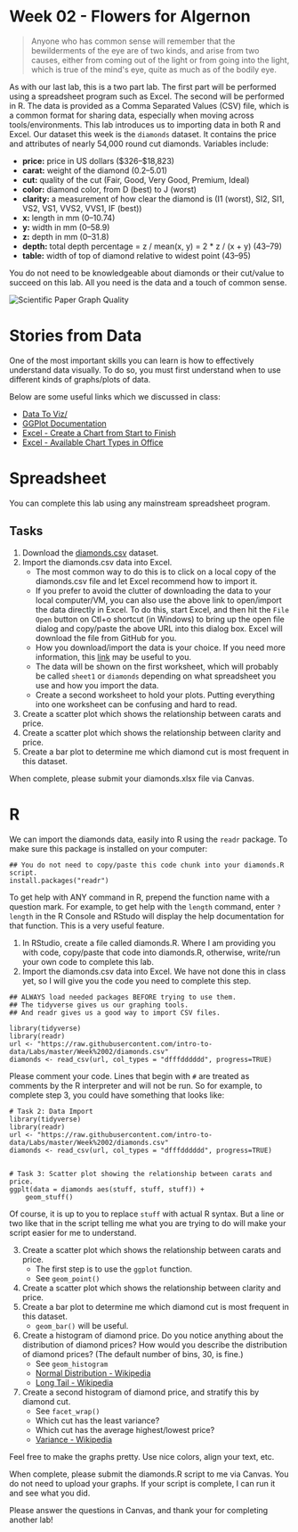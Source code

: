 # Week 02 - Flowers for Algernon

> Anyone who has common sense will remember that the bewilderments of the eye
 are of two kinds, and arise from two causes, either from coming out of the light
 or from going into the light, which is true of the mind's eye, quite as much as
 of the bodily eye.

As with our last lab, this is a two part lab. The first part will be performed
using a spreadsheet program such as Excel. The second will be performed in R.
The data is provided as a Comma Separated Values (CSV) file, which is a common
format for sharing data, especially when moving across tools/environments. This
lab introduces us to importing data in both R and Excel. Our dataset this week
is the `diamonds` dataset. It contains the price and attributes of nearly 54,000
round cut diamonds. Variables include:

- **price:** price in US dollars (\$326–\$18,823)
- **carat:** weight of the diamond (0.2–5.01)
- **cut:** quality of the cut (Fair, Good, Very Good, Premium, Ideal)
- **color:** diamond color, from D (best) to J (worst)
- **clarity:** a measurement of how clear the diamond is (I1 (worst), SI2, SI1, VS2,
VS1, VVS2, VVS1, IF (best))
- **x:** length in mm (0–10.74)
- **y:** width in mm (0–58.9)
- **z:** depth in mm (0–31.8)
- **depth:** total depth percentage = z / mean(x, y) = 2 * z / (x + y) (43–79)
- **table:** width of top of diamond relative to widest point (43–95)
 
You do not need to be knowledgeable about diamonds or their cut/value to succeed
on this lab. All you need is the data and a touch of common sense.

![Scientific Paper Graph Quality](https://imgs.xkcd.com/comics/scientific_paper_graph_quality.png)

# Stories from Data

One of the most important skills you can learn is how to effectively understand
data visually. To do so, you must first understand when to use different kinds
of graphs/plots of data.

Below are some useful links which we discussed in class:
- [Data To Viz/](https://www.data-to-viz.com/)
- [GGPlot Documentation](https://ggplot2.tidyverse.org/index.html)
- [Excel - Create a Chart from Start to Finish](https://support.office.com/en-us/article/create-a-chart-from-start-to-finish-0baf399e-dd61-4e18-8a73-b3fd5d5680c2?ui=en-US&rs=en-US&ad=US)
- [Excel - Available Chart Types in Office](https://support.office.com/en-us/article/Available-chart-types-in-Office-a6187218-807e-4103-9e0a-27cdb19afb90)

# Spreadsheet

You can complete this lab using any mainstream spreadsheet program.

## Tasks

1. Download the [diamonds.csv](https://raw.githubusercontent.com/intro-to-data/Labs/master/Week%2002/diamonds.csv) dataset.
2. Import the diamonds.csv data into Excel. 
   - The most common way to do this is to click on a local copy of the 
   diamonds.csv file and let Excel recommend how to import it.
   - If you prefer to avoid the clutter of downloading the data to your local
      computer/VM, you can also use the above link to open/import the data
      directly in Excel. To do this, start Excel, and then hit the `File Open`
      button on Ctl+o shortcut (in Windows) to bring up the open file dialog and
      copy/paste the above URL into this dialog box. Excel will download the
      file from GitHub for you.
   - How you download/import the data is your choice. If you need more
   information, this
   [link](https://support.office.com/en-us/article/import-or-export-text-txt-or-csv-files-5250ac4c-663c-47ce-937b-339e391393ba)
   may be useful to you.
   - The data will be shown on the first worksheet, which will probably be
   called `sheet1` or `diamonds` depending on what spreadsheet you use and how
   you import the data.
   - Create a second worksheet to hold your plots. Putting everything into one
   worksheet can be confusing and hard to read.
3. Create a scatter plot which shows the relationship between carats and price.
4. Create a scatter plot which shows the relationship between clarity and price.
5. Create a bar plot to determine me which diamond cut is most frequent in this
dataset.

When complete, please submit your diamonds.xlsx file via Canvas.

# R

We can import the diamonds data, easily into R using the `readr` package. To make
sure this package is installed on your computer:

```
## You do not need to copy/paste this code chunk into your diamonds.R script.
install.packages("readr")
```

To get help with ANY command in R, prepend the function name with a question
mark. For example, to get help with the `length` command, enter `?length` in the
R Console and RStudo will display the help documentation for that function. This
is a very useful feature.

1. In RStudio, create a file called diamonds.R. Where I am providing you with
code, copy/paste that code into diamonds.R, otherwise, write/run your own code
to complete this lab.
2. Import the diamonds.csv data into Excel. We have not done this in class yet,
so I will give you the code you need to complete this step.

```
## ALWAYS load needed packages BEFORE trying to use them.
## The tidyverse gives us our graphing tools. 
## And readr gives us a good way to import CSV files.

library(tidyverse)
library(readr)
url <- "https://raw.githubusercontent.com/intro-to-data/Labs/master/Week%2002/diamonds.csv"
diamonds <- read_csv(url, col_types = "dfffdddddd", progress=TRUE)
``` 

Please comment your code. Lines that begin with `#` are treated as comments by
the R interpreter and will not be run. So for example, to complete step 3, you
could have something that looks like:

```
# Task 2: Data Import
library(tidyverse)
library(readr)
url <- "https://raw.githubusercontent.com/intro-to-data/Labs/master/Week%2002/diamonds.csv"
diamonds <- read_csv(url, col_types = "dfffdddddd", progress=TRUE)


# Task 3: Scatter plot showing the relationship between carats and price.
ggplt(data = diamonds aes(stuff, stuff, stuff)) +
    geom_stuff()
```

Of course, it is up to you to replace `stuff` with actual R syntax. But a line
or two like that in the script telling me what you are trying to do will make
your script easier for me to understand.

3. Create a scatter plot which shows the relationship between carats and price.
   - The first step is to use the `ggplot` function.
   - See `geom_point()`
4. Create a scatter plot which shows the relationship between clarity and price.
5. Create a bar plot to determine me which diamond cut is most frequent in this
dataset.
   - `geom_bar()` will be useful.
6. Create a histogram of diamond price. Do you notice anything about the
distribution of diamond prices? How would you describe the distribution of
diamond prices? (The default number of bins, 30, is fine.)
   - See `geom_histogram`
   - [Normal Distribution - Wikipedia](https://en.wikipedia.org/wiki/Normal_distribution)
   - [Long Tail - Wikipedia](https://en.wikipedia.org/wiki/Long_tail)
7. Create a second histogram of diamond price, and stratify this by diamond cut.
   - See `facet_wrap()`
   - Which cut has the least variance?
   - Which cut has the average highest/lowest price?
   - [Variance - Wikipedia](https://en.wikipedia.org/wiki/Variance)

Feel free to make the graphs pretty. Use nice colors, align your text, etc.
   
When complete, please submit the diamonds.R script to me via Canvas. You do
not need to upload your graphs. If your script is complete, I can run it and see
what you did.

Please answer the questions in Canvas, and thank your for completing another
lab!